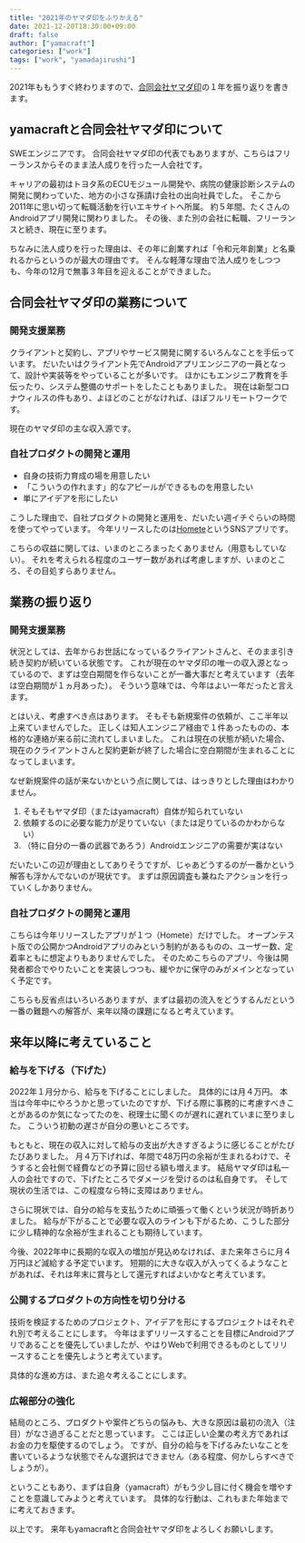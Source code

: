 ```yaml
---
title: "2021年のヤマダ印をふりかえる"
date: 2021-12-20T18:30:00+09:00
draft: false
author: ["yamacraft"]
categories: ["work"]
tags: ["work", "yamadajirushi"]
---
```


2021年ももうすぐ終わりますので、[合同会社ヤマダ印](https://yamadajirushi.co.jp/)の１年を振り返りを書きます。

## yamacraftと合同会社ヤマダ印について

SWEエンジニアです。
合同会社ヤマダ印の代表でもありますが、こちらはフリーランスからそのまま法人成りを行った一人会社です。

キャリアの最初はトヨタ系のECUモジュール開発や、病院の健康診断システムの開発に関わっていた、地方の小さな孫請け会社の出向社員でした。
そこから2011年に思い切って転職活動を行いエキサイトへ所属。
約５年間、たくさんのAndroidアプリ開発に関わりました。
その後、また別の会社に転職、フリーランスと続き、現在に至ります。

ちなみに法人成りを行った理由は、その年に創業すれば「令和元年創業」と名乗れるからというのが最大の理由です。
そんな軽薄な理由で法人成りをしつつも、今年の12月で無事３年目を迎えることができました。

## 合同会社ヤマダ印の業務について

### 開発支援業務

クライアントと契約し、アプリやサービス開発に関するいろんなことを手伝っています。
だいたいはクライアント先でAndroidアプリエンジニアの一員となって、設計や実装等をやっていることが多いです。
ほかにもエンジニア教育を手伝ったり、システム整備のサポートをしたこともありました。
現在は新型コロナウィルスの件もあり、よほどのことがなければ、ほぼフルリモートワークです。

現在のヤマダ印の主な収入源です。

### 自社プロダクトの開発と運用

* 自身の技術力育成の場を用意したい
* 「こういうの作れます」的なアピールができるものを用意したい
* 単にアイデアを形にしたい

こうした理由で、自社プロダクトの開発と運用を、だいたい週イチぐらいの時間を使ってやっています。
今年リリースしたのは[Homete](https://homete.yamaglo.jp/)というSNSアプリです。

こちらの収益に関しては、いまのところまったくありません（用意もしていない）。
それを考えられる程度のユーザー数があれば考慮しますが、いまのところ、その目処すらありません。

## 業務の振り返り

### 開発支援業務

状況としては、去年からお世話になっているクライアントさんと、そのまま引き続き契約が続いている状態です。
これが現在のヤマダ印の唯一の収入源となっているので、まずは空白期間を作らないことが一番大事だと考えています（去年は空白期間が１ヵ月あった）。
そういう意味では、今年はよい一年だったと言えます。

とはいえ、考慮すべき点はあります。
そもそも新規案件の依頼が、ここ半年以上来ていませんでした。
正しくは知人エンジニア経由で１件あったものの、本格的な連絡が来る前に流れてしまいました。
これは現在の状態が続いた場合、現在のクライアントさんと契約更新が終了した場合に空白期間が生まれることになってしまいます。

なぜ新規案件の話が来ないかという点に関しては、はっきりとした理由はわかりません。

1. そもそもヤマダ印（またはyamacraft）自体が知られていない
2. 依頼するのに必要な能力が足りていない（または足りているのかわからない）
3. （特に自分の一番の武器であろう）Androidエンジニアの需要が実はない

だいたいこの辺が理由としてありそうですが、じゃあどうするのが一番かという解答も浮かんでないのが現状です。
まずは原因調査も兼ねたアクションを行っていくしかありません。

### 自社プロダクトの開発と運用

こちらは今年リリースしたアプリが１つ（Homete）だけでした。
オープンテスト版での公開かつAndroidアプリのみという制約があるものの、ユーザー数、定着率ともに想定よりもありませんでした。
そのためこちらのアプリ、今後は開発者都合でやりたいことを実装しつつも、緩やかに保守のみがメインとなっていく予定です。

こちらも反省点はいろいろありますが、まずは最初の流入をどうするんだという一番の難題への解答が、来年以降の課題になると考えています。

## 来年以降に考えていること

### 給与を下げる（下げた）

2022年１月分から、給与を下げることにしました。
具体的には月４万円。
本当は今年中にやろうかと思っていたのですが、下げる際に事務的に考慮すべきことがあるのか気になってたのを、税理士に聞くのが遅れに遅れていまに至りました。
こういう初動の遅さが自分の悪いところです。

もともと、現在の収入に対して給与の支出が大きすぎるように感じることがたびたびありました。
月４万下げれば、年間で48万円の余裕が生まれるわけで、そうすると会社側で経費などの予算に回せる額も増えます。
結局ヤマダ印は私一人の会社ですので、下げたところでダメージを受けるのは私自身です。
そして現状の生活では、この程度なら特に支障はありません。

さらに現状では、自分の給与を支払うために頑張って働くという状況が時折ありました。
給与が下がることで必要な収入のラインも下がるため、こうした部分に少し精神的な余裕が生まれることも期待しています。

今後、2022年中に長期的な収入の増加が見込めなければ、また来年さらに月４万円ほど減給する予定でいます。
短期的に大きな収入が入ってくるようなことがあれば、それは年末に賞与として還元すればよいかなと考えています。

### 公開するプロダクトの方向性を切り分ける

技術を検証するためのプロジェクト、アイデアを形にするプロジェクトはそれぞれ別で考えることにします。
今年はまずリリースすることを目標にAndroidアプリであることを優先していましたが、やはりWebで利用できるものとしてリリースすることを優先しようと考えています。

具体的な進め方は、また追々考えることにします。

### 広報部分の強化

結局のところ、プロダクトや案件どちらの悩みも、大きな原因は最初の流入（注目）がなさ過ぎることだと思っています。
ここは正しい企業の考え方であればお金の力を駆使するのでしょう。
ですが、自分の給与を下げるみたいなことを書いているような状態でそんな選択はできません（ある程度、何かしらすべきでしょうが）。

ということもあり、まずは自身（yamacraft）がもう少し目に付く機会を増やすことを意識してみようと考えています。
具体的な行動は、これもまた年始までに考えておきます。

以上です。
来年もyamacraftと合同会社ヤマダ印をよろしくお願いします。
